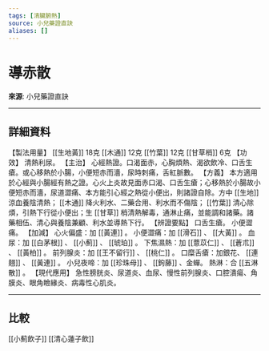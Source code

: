 ```yaml
---
tags: [清臟腑熱]
source: 小兒藥證直訣
aliases: []
---
```


# 導赤散

**來源**: 小兒藥證直訣  

---

## 詳細資料
【製法用量】 [[生地黃]] 18克 [[木通]] 12克 [[竹葉]] 12克 [[甘草梢]] 6克
【功效】
清熱利尿。
【主治】
心經熱證。口渴面赤，心胸煩熱、渴欲飲冷、口舌生瘡。或心移熱於小腸，小便短赤而濇，尿時刺痛，舌紅脈數。
【方義】
本方適用於心經與小腸經有熱之證。心火上炎故見面赤口渴、口舌生瘡；心移熱於小腸故小便短赤而濇，尿道澀痛、本方能引心經之熱從小便出，則諸證自除。方中 [[生地]] 涼血養陰清熱； [[木通]] 降火利水、二藥合用、利水而不傷陰； [[竹葉]] 清心除煩，引熱下行從小便出；生 [[甘草]] 梢清熱解毒，通淋止痛，並能調和諸藥。諸藥相伍、清心與養陰兼顧、利水並導熱下行。
【辨證要點】
口舌生瘡。
小便澀痛。
【加減】
心火偏盛：加 [[黃連]] 。
小便澀痛：加 [[滑石]] 、 [[大黃]] 。
血尿：加 [[白茅根]] 、 [[小薊]] 、 [[琥珀]] 。
下焦濕熱：加 [[薏苡仁]] 、 [[蒼朮]] 、 [[黃柏]] 。
前列腺炎：加 [[王不留行]] 、 [[桃仁]] 。
口糜舌瘡：加銀花、 [[連翹]] 、 [[黃連]] 。
小兒夜啼：加 [[珍珠母]] 、 [[鉤藤]] 、金蟬。
熱淋：合 [[五淋散]] 。
【現代應用】
急性膀胱炎、尿道炎、血尿、慢性前列腺炎、口腔潰瘍、角膜炎、眼角瞼緣炎、病毒性心肌炎。

---

## 比較
[[小薊飲子]]
[[清心蓮子飲]]
